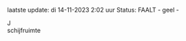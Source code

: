 laatste update: 
di 14-11-2023  2:02   uur 
Status: FAALT - geel - 
<div class="service R">J</div><div class="service Y">schijfruimte</div>